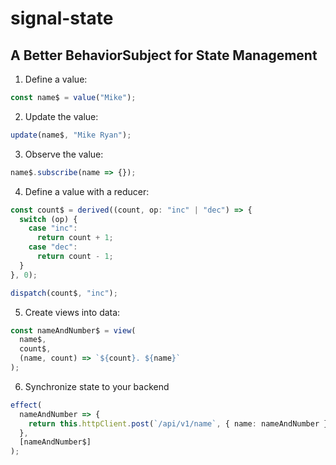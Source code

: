 # signal-state

## A Better BehaviorSubject for State Management

1. Define a value:

```ts
const name$ = value("Mike");
```

2. Update the value:

```ts
update(name$, "Mike Ryan");
```

3. Observe the value:

```ts
name$.subscribe(name => {});
```

4. Define a value with a reducer:

```ts
const count$ = derived((count, op: "inc" | "dec") => {
  switch (op) {
    case "inc":
      return count + 1;
    case "dec":
      return count - 1;
  }
}, 0);

dispatch(count$, "inc");
```

5. Create views into data:

```ts
const nameAndNumber$ = view(
  name$,
  count$,
  (name, count) => `${count}. ${name}`
);
```

6. Synchronize state to your backend

```ts
effect(
  nameAndNumber => {
    return this.httpClient.post(`/api/v1/name`, { name: nameAndNumber });
  },
  [nameAndNumber$]
);
```
